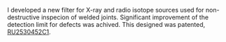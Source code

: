 I developed a new filter for X-ray and radio isotope sources used for non-destructive inspecion of welded joints. Significant improvement of the detection limit for defects was achived. This designed was patented, <a href='https://patents.google.com/patent/RU2530452C1/en?oq=RU2530452C1' target='_blank' rel='noopener noreferrer'>RU2530452C1</a>.
